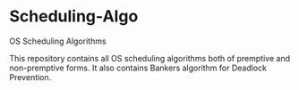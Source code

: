 # Scheduling-Algo
OS Scheduling Algorithms

This repository contains all OS scheduling algorithms both of premptive and non-premptive forms.
It also contains Bankers algorithm for Deadlock Prevention.
